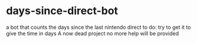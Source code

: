 # days-since-direct-bot
a bot that counts the days since the last nintendo direct
to do: try to get it to give the time in days
A now dead project no more help will be provided 
